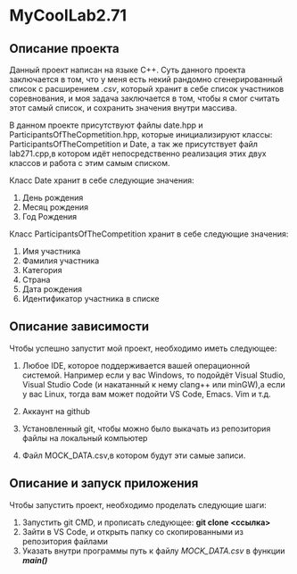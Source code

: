 # MyCoolLab2.71 

## Описание проекта

Данный проект написан на языке C++. Суть данного проекта заключается в том, что у меня есть некий рандомно сгенерированный список с расширением _.csv_, который хранит в себе список участников соревнования, и моя задача заключается в том, чтобы я смог считать этот самый список, и сохранить значения внутри массива. 

В данном проекте присутствуют файлы date.hpp и ParticipantsOfTheCopmetition.hpp, которые инициализируют классы: ParticipantsOfTheCompetition и Date, а так же присутствует файл lab271.cpp,в котором идёт непосредственно реализация этих двух классов и работа с этим самым списком.

Класс Date хранит в себе следующие значения:

1. День рождения
2. Месяц рождения
3. Год Рождения

Класс ParticipantsOfTheCompetition хранит в себе следующие значения:

1. Имя участника
2. Фамилия участника
3. Категория
4. Страна
5. Дата рождения
6. Идентификатор участника в списке

## Описание зависимости

Чтобы успешно запустит мой проект, необходимо иметь следующее: 

1. Любое IDE, которое поддерживается вашей операционной системой. Например если у вас Windows, то подойдёт Visual Studio, Visual Studio Code (и накатанный к нему clang++ или minGW),а если у вас Linux, тогда вам может подойти VS Code, Emacs. Vim и т.д.

2. Аккаунт на github
3. Установленный git, чтобы можно было выкачать из репозитория файлы на локальный компьютер
4. Файл MOCK_DATA.csv,в котором будут эти самые записи. 


## Описание и запуск приложения

Чтобы запустить проект, необходимо проделать следующие шаги:

1. Запустить git CMD, и прописать следующее: __git clone <ссылка>__
2. Зайти в VS Code, и открыть папку со скопированными из репозитория файлами
3. Указать внутри программы путь к файлу _MOCK_DATA.csv_ в функции ___main()___
